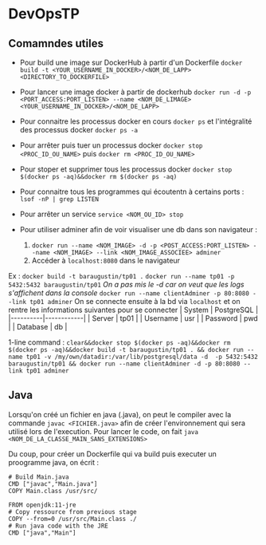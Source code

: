# DevOpsTP

## Comamndes utiles

- Pour build une image sur DockerHub à partir d'un Dockerfile `docker build -t <YOUR_USERNAME_IN_DOCKER>/<NOM_DE_LAPP> <DIRECTORY_TO_DOCKERFILE>`

- Pour lancer une image docker à partir de dockerhub `docker run -d -p <PORT_ACCESS:PORT_LISTEN> --name <NOM_DE_LIMAGE> <YOUR_USERNAME_IN_DOCKER>/<NOM_DE_LAPP>`

- Pour connaitre les processus docker en cours `docker ps` et l'intégralité des processus docker `docker ps -a`

- Pour arrêter puis tuer un processus docker `docker stop <PROC_ID_OU_NAME>` puis `docker rm <PROC_ID_OU_NAME>`

- Pour stoper et supprimer tous les processus docker `docker stop $(docker ps -aq)&&docker rm $(docker ps -aq)`

- Pour connaitre tous les programmes qui écoutentn à certains ports : `lsof -nP | grep LISTEN`

- Pour arrêter un service `service <NOM_OU_ID> stop`

- Pour utiliser adminer afin de voir visualiser une db dans son navigateur :
    1. `docker run --name <NOM_IMAGE> -d -p <POST_ACCESS:PORT_LISTEN> --name <NOM_IMAGE> --link <NOM_IMAGE_ASSOCIEE> adminer`
    2. Accéder à `localhost:8080` dans le navigateur

Ex :
`docker build -t baraugustin/tp01 .`
`docker run --name tp01 -p 5432:5432 baraugustin/tp01` *On a pas mis le -d car on veut que les logs s'affichent dans la console*
`docker run --name clientAdminer -p 80:8080 --link tp01 adminer`
On se connecte ensuite à la bd via `localhost` et on rentre les informations suivantes pour se connecter
| System   | PostgreSQL |
|----------|------------|
| Server   | tp01       |
| Username | usr        |
| Password | pwd        |
| Database | db         |

1-line command : `clear&&docker stop $(docker ps -aq)&&docker rm $(docker ps -aq)&&docker build -t baraugustin/tp01 . && docker run --name tp01 -v /my/own/datadir:/var/lib/postgresql/data -d  -p 5432:5432 baraugustin/tp01 && docker run --name clientAdminer -d -p 80:8080 --link tp01 adminer`

## Java

Lorsqu'on créé un fichier en java (.java), on peut le compiler avec la commande `javac <FICHIER.java>` afin de créer l'environnement qui sera utilisé lors de l'execution. Pour lancer le code, on fait `java <NOM_DE_LA_CLASSE_MAIN_SANS_EXTENSIONS>`

Du coup, pour créer un Dockerfile qui va build puis executer un proogramme java, on écrit :

```FROM openjdk:11
# Build Main.java
CMD ["javac","Main.java"]
COPY Main.class /usr/src/

FROM openjdk:11-jre
# Copy ressource from previous stage
COPY --from=0 /usr/src/Main.class ./
# Run java code with the JRE
CMD ["java","Main"]
```
